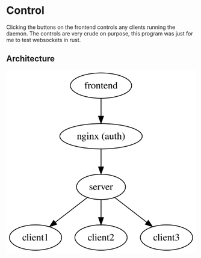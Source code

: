 # Control
Clicking the buttons on the frontend controls any clients running the daemon.
The controls are very crude on purpose, this program was just for me to test websockets in rust.

## Architecture
![Diagram](./diagram.svg)